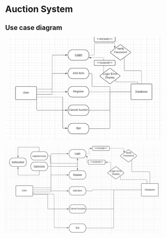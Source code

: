 # Auction System
## Use case diagram <br>
![use-case](src/assets/2.jpeg)

![state](src/assets/1.jpeg)